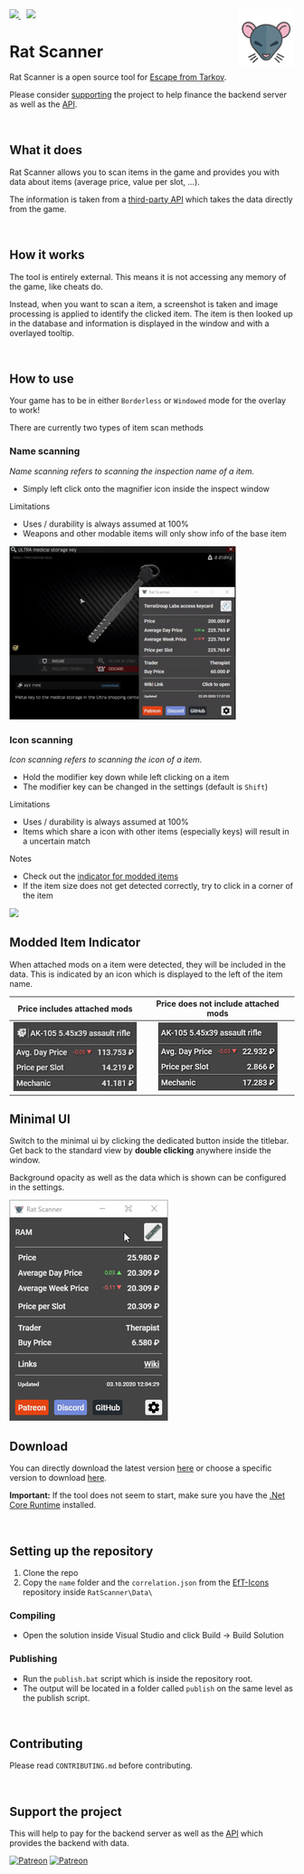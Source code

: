 <img src="media/RatLogo.png" height=100 align=right>

<div>
  <a href="https://patreon.com/RatScanner">
    <img src="https://img.shields.io/badge/dynamic/json?color=%23e85b46&label=Patreon&query=data.attributes.patron_count&suffix=%20patrons&url=https%3A%2F%2Fwww.patreon.com%2Fapi%2Fcampaigns%2F4117180&style=for-the-badge&logo=patreon" />
  </a>

  <a href="https://discord.gg/aHZf7aP" style="padding:10px">
    <img src="https://img.shields.io/discord/687549250435153930?label=Discord&logo=discord&logoColor=ffffff&color=7389D8&labelColor=6A7EC2&style=for-the-badge" />
  </a>
</div>

# Rat Scanner

Rat Scanner is a open source tool for [Escape from Tarkov][escape-from-tarkov].

Please consider [supporting](#Support-the-project) the project to help finance the backend server as well as the [API][tarkov-market].

<br/>

## What it does

Rat Scanner allows you to scan items in the game and provides you with data about items (average price, value per slot, ...).

The information is taken from a [third-party API][tarkov-market] which takes the data directly from the game.

<br/>

## How it works

The tool is entirely external. This means it is not accessing any memory of the game, like cheats do.

Instead, when you want to scan a item, a screenshot is taken and image processing is applied to identify the clicked item. The item is then looked up in the database and information is displayed in the window and with a overlayed tooltip.

<br/>

## How to use

Your game has to be in either `Borderless` or `Windowed` mode for the overlay to work!

There are currently two types of item scan methods

### Name scanning

_Name scanning refers to scanning the inspection name of a item._

- Simply left click onto the magnifier icon inside the inspect window

Limitations

- Uses / durability is always assumed at 100%
- Weapons and other modable items will only show info of the base item

<img src="media/NameScan.gif" width=400px>

### Icon scanning

_Icon scanning refers to scanning the icon of a item._

- Hold the modifier key down while left clicking on a item
- The modifier key can be changed in the settings (default is `Shift`)

Limitations

- Uses / durability is always assumed at 100%
- Items which share a icon with other items (especially keys) will result in a uncertain match

Notes

- Check out the [indicator for modded items](#modded-item-indicator)
- If the item size does not get detected correctly, try to click in a corner of the item

<img src="media/IconScan.gif" width=400px>

<br/>

## Modded Item Indicator
When attached mods on a item were detected, they will be included in the data.
This is indicated by an icon which is displayed to the left of the item name.

Price includes attached mods       | Price **does not** include attached mods
:--------------------------------: | :------------------------------------:
![AttachedMods](media/ModIcon.png) | ![NoAttachedMods](media/NoModIcon.png)

## Minimal UI
Switch to the minimal ui by clicking the dedicated button inside the titlebar.
Get back to the standard view by **double clicking** anywhere inside the window.

Background opacity as well as the data which is shown can be configured in the settings.

<img src="media/MinimalUI-HowTo.gif" width=280px>

## Download

You can directly download the latest version [here][latest-release] or choose a specific version to download [here][releases].

**Important:** If the tool does not seem to start, make sure you have the [.Net Core Runtime][net-core-download] installed.

<br/>

## Setting up the repository

1. Clone the repo
2. Copy the `name` folder and the `correlation.json` from the [EfT-Icons][eft-icons-repo] repository inside `RatScanner\Data\`

### Compiling

- Open the solution inside Visual Studio and click Build -> Build Solution

### Publishing

- Run the `publish.bat` script which is inside the repository root.
- The output will be located in a folder called `publish` on the same level as the publish script.

<br/>

## Contributing

Please read `CONTRIBUTING.md` before contributing.

<br/>

## Support the project

This will help to pay for the backend server as well as the [API][tarkov-market] which provides the backend with data.

[![Patreon](https://img.shields.io/badge/dynamic/json?color=%23e85b46&label=Patreon&query=data.attributes.patron_count&suffix=%20patrons&url=https%3A%2F%2Fwww.patreon.com%2Fapi%2Fcampaigns%2F4117180&style=for-the-badge&logo=patreon)](https://patreon.com/RatScanner)
[![Patreon](https://img.shields.io/static/v1?&label=PayPal&message=Donate&color=0079C1&style=for-the-badge&logo=paypal)](https://paypal.me/mscheve)

[escape-from-tarkov]: https://www.escapefromtarkov.com/
[tarkov-market]: https://tarkov-market.com/
[eft-icons-repo]: https://github.com/Blightbuster/EfTIcons
[latest-release]: https://github.com/Blightbuster/RatScanner/releases/latest/download/RatScanner.zip
[releases]: https://github.com/Blightbuster/RatScanner/releases/
[net-core-download]: https://dotnet.microsoft.com/download/dotnet-core/current/runtime
